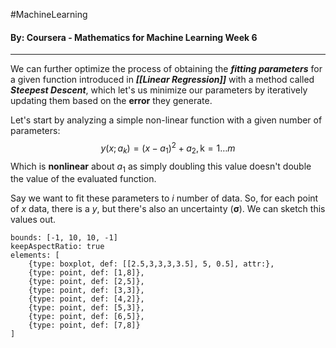 #MachineLearning 
#### By: Coursera - Mathematics for Machine Learning Week 6
---
We can further optimize the process of obtaining the ***fitting parameters*** for a given function introduced in ***[[Linear Regression]]*** with a method called ***Steepest Descent***, which let's us minimize our parameters by iteratively updating them based on the **error** they generate.

Let's start by analyzing a simple non-linear function with a given number of parameters:
$$
y(x;a_{k}) = (x-a_{1})^2+a_{2}, \text{k} =1\dots m
$$
Which is **nonlinear** about $a_{1}$ as simply doubling this value doesn't double the value of the evaluated function.

Say we want to fit these parameters to $i$ number of data. So, for each point of $x$ data, there is a $y$, but there's also an uncertainty ($\pmb \sigma$). We can sketch this values out.
```graph
bounds: [-1, 10, 10, -1]
keepAspectRatio: true
elements: [ 
	{type: boxplot, def: [[2.5,3,3,3,3.5], 5, 0.5], attr:},
	{type: point, def: [1,8]},
	{type: point, def: [2,5]},
	{type: point, def: [3,3]},
	{type: point, def: [4,2]},
	{type: point, def: [5,3]},
	{type: point, def: [6,5]},
	{type: point, def: [7,8]}
]
```

